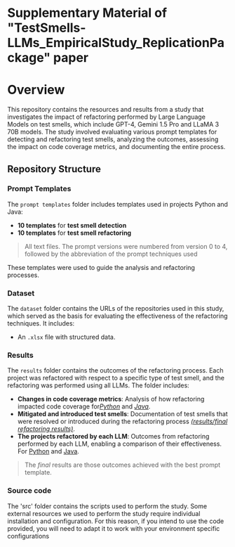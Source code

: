 # Supplementary Material of "TestSmells-LLMs_EmpiricalStudy_ReplicationPackage" paper

# Overview

This repository contains the resources and results from a study that investigates the impact of refactoring performed by Large Language Models on test smells, which include GPT-4, Gemini 1.5 Pro and LLaMA 3 70B models. The study involved evaluating various prompt templates for detecting and refactoring test smells, analyzing the outcomes, assessing the impact on code coverage metrics, and documenting the entire process.

## Repository Structure

### Prompt Templates

The `prompt templates` folder includes templates used in projects Python and Java:
- **10 templates** for **test smell detection**
- **10 templates** for **test smell refactoring**
>All text files. The prompt versions were numbered from version 0 to 4, followed by the abbreviation of the prompt techniques used

These templates were used to guide the analysis and refactoring processes.

### Dataset

The `dataset` folder contains the URLs of the repositories used in this study, which served as the basis for evaluating the effectiveness of the refactoring techniques. It includes:
- An `.xlsx` file with structured data.

### Results

The `results` folder contains the outcomes of the refactoring process. Each project was refactored with respect to a specific type of test smell, and the refactoring was performed using all LLMs. The folder includes:
- **Changes in code coverage metrics**: Analysis of how refactoring impacted code coverage for[_Python_](./results/coverage/python/final%20aggregated%20results/) and [_Java_](./results/coverage/java/final%20aggregated%20results/).
- **Mitigated and introduced test smells**: Documentation of test smells that were resolved or introduced during the refactoring process [_(results/final refactoring results)_](./results/final%20refactoring%20results/).
- **The projects refactored by each LLM**: Outcomes from refactoring performed by each LLM, enabling a comparison of their effectiveness. For [Python](./results/coverage/python/) and [Java](./results/coverage/java/).
>The *final* results are those outcomes achieved with the best prompt template.

### Source code

The 'src' folder contains the scripts used to perform the study. 
Some external resources we used to perform the study require individual installation and configuration. For this reason, if you intend to use the code provided, you will need to adapt it to work with your environment specific configurations
